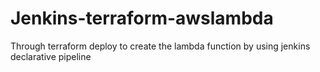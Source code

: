 # Jenkins-terraform-awslambda
Through terraform deploy to create the lambda function by using jenkins declarative pipeline 
